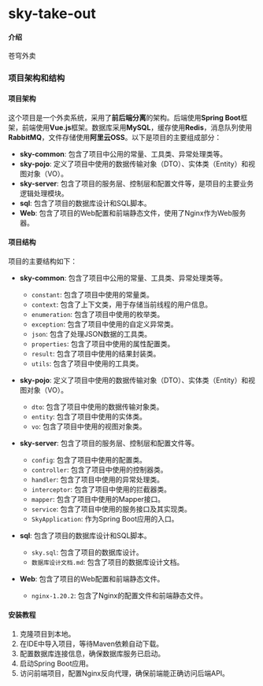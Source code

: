 # sky-take-out

#### 介绍
苍穹外卖
### 项目架构和结构

#### 项目架构
这个项目是一个外卖系统，采用了**前后端分离**的架构。后端使用**Spring Boot**框架，前端使用**Vue.js**框架。数据库采用**MySQL**，缓存使用**Redis**，消息队列使用**RabbitMQ**，文件存储使用**阿里云OSS**。以下是项目的主要组成部分：

- **sky-common**: 包含了项目中公用的常量、工具类、异常处理类等。
- **sky-pojo**: 定义了项目中使用的数据传输对象（DTO）、实体类（Entity）和视图对象（VO）。
- **sky-server**: 包含了项目的服务层、控制层和配置文件等，是项目的主要业务逻辑处理模块。
- **sql**: 包含了项目的数据库设计和SQL脚本。
- **Web**: 包含了项目的Web配置和前端静态文件，使用了Nginx作为Web服务器。

#### 项目结构
项目的主要结构如下：

- **sky-common**: 包含了项目中公用的常量、工具类、异常处理类等。
  - `constant`: 包含了项目中使用的常量类。
  - `context`: 包含了上下文类，用于存储当前线程的用户信息。
  - `enumeration`: 包含了项目中使用的枚举类。
  - `exception`: 包含了项目中使用的自定义异常类。
  - `json`: 包含了处理JSON数据的工具类。
  - `properties`: 包含了项目中使用的属性配置类。
  - `result`: 包含了项目中使用的结果封装类。
  - `utils`: 包含了项目中使用的工具类。

- **sky-pojo**: 定义了项目中使用的数据传输对象（DTO）、实体类（Entity）和视图对象（VO）。
  - `dto`: 包含了项目中使用的数据传输对象类。
  - `entity`: 包含了项目中使用的实体类。
  - `vo`: 包含了项目中使用的视图对象类。

- **sky-server**: 包含了项目的服务层、控制层和配置文件等。
  - `config`: 包含了项目中使用的配置类。
  - `controller`: 包含了项目中使用的控制器类。
  - `handler`: 包含了项目中使用的异常处理类。
  - `interceptor`: 包含了项目中使用的拦截器类。
  - `mapper`: 包含了项目中使用的Mapper接口。
  - `service`: 包含了项目中使用的服务接口及其实现类。
  - `SkyApplication`: 作为Spring Boot应用的入口。

- **sql**: 包含了项目的数据库设计和SQL脚本。
  - `sky.sql`: 包含了项目的数据库设计。
  - `数据库设计文档.md`: 包含了项目的数据库设计文档。

- **Web**: 包含了项目的Web配置和前端静态文件。
  - `nginx-1.20.2`: 包含了Nginx的配置文件和前端静态文件。


#### 安装教程

1. 克隆项目到本地。
2. 在IDE中导入项目，等待Maven依赖自动下载。
3. 配置数据库连接信息，确保数据库服务已启动。
4. 启动Spring Boot应用。
5. 访问前端项目，配置Nginx反向代理，确保前端能正确访问后端API。


